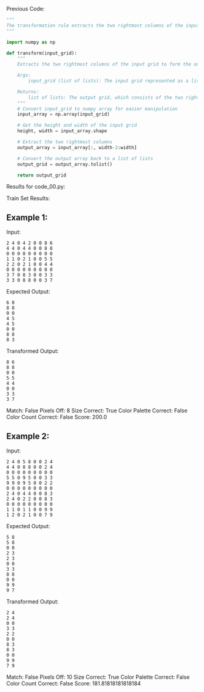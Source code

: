 
Previous Code:
```python
"""
The transformation rule extracts the two rightmost columns of the input grid and uses them to form the output grid. The relative positions and values of the pixels in these two columns are preserved.
"""

import numpy as np

def transform(input_grid):
    """
    Extracts the two rightmost columns of the input grid to form the output grid.

    Args:
        input_grid (list of lists): The input grid represented as a list of lists.

    Returns:
        list of lists: The output grid, which consists of the two rightmost columns of the input grid.
    """
    # Convert input_grid to numpy array for easier manipulation
    input_array = np.array(input_grid)

    # Get the height and width of the input grid
    height, width = input_array.shape

    # Extract the two rightmost columns
    output_array = input_array[:, width-2:width]

    # Convert the output array back to a list of lists
    output_grid = output_array.tolist()

    return output_grid
```
Results for code_00.py:

Train Set Results:

## Example 1:
Input:
```
2 4 0 4 2 0 0 8 6
4 4 0 4 4 0 0 8 8
0 0 0 0 0 0 0 0 0
1 1 0 2 1 0 0 5 5
2 2 0 2 1 0 0 4 4
0 0 0 0 0 0 0 0 0
3 7 0 8 3 0 0 3 3
3 3 0 8 8 0 0 3 7
```
Expected Output:
```
6 8
8 8
0 0
4 5
4 5
0 0
8 8
8 3
```
Transformed Output:
```
8 6
8 8
0 0
5 5
4 4
0 0
3 3
3 7
```
Match: False
Pixels Off: 8
Size Correct: True
Color Palette Correct: False
Color Count Correct: False
Score: 200.0

## Example 2:
Input:
```
2 4 0 5 8 0 0 2 4
4 4 0 8 8 0 0 2 4
0 0 0 0 0 0 0 0 0
5 5 0 9 5 0 0 3 3
9 9 0 9 5 0 0 2 2
0 0 0 0 0 0 0 0 0
2 4 0 4 4 0 0 8 3
2 4 0 2 2 0 0 8 3
0 0 0 0 0 0 0 0 0
1 1 0 1 1 0 0 9 9
1 2 0 2 1 0 0 7 9
```
Expected Output:
```
5 8
5 8
0 0
2 3
2 3
0 0
3 3
8 8
0 0
9 9
9 7
```
Transformed Output:
```
2 4
2 4
0 0
3 3
2 2
0 0
8 3
8 3
0 0
9 9
7 9
```
Match: False
Pixels Off: 10
Size Correct: True
Color Palette Correct: False
Color Count Correct: False
Score: 181.81818181818184
